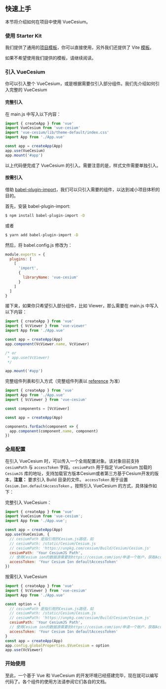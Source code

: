 ## 快速上手

本节将介绍如何在项目中使用 VueCesium。

### 使用 Starter Kit

我们提供了通用的[项目模板](https://github.com/zouyaoji/vue-cesium-starter)，你可以直接使用，另外我们还提供了 Vite [模板](https://github.com/zouyaoji/vue-cesium-vite-starter)。

如果不希望使用我们提供的模板，请继续阅读。

### 引入 VueCesium

你可以引入整个 VueCesium，或是根据需要仅引入部分组件。我们先介绍如何引入完整的 VueCesium

#### 完整引入

在 main.js 中写入以下内容：

```javascript
import { createApp } from 'vue'
import VueCesium from 'vue-cesium'
import 'vue-cesium/lib/theme-default/index.css'
import App from './App.vue'

const app = createApp(App)
app.use(VueCesium)
app.mount('#app')
```

以上代码便完成了 VueCesium 的引入。需要注意的是，样式文件需要单独引入。

#### 按需引入

借助 [babel-plugin-import](https://github.com/ant-design/babel-plugin-import)，我们可以只引入需要的组件，以达到减小项目体积的目的。

首先，安装 babel-plugin-import:

```bash
$ npm install babel-plugin-import -D
```

或者

```bash
$ yarn add babel-plugin-import -D
```

然后，将 babel.config.js 修改为：

```js
module.exports = {
  plugins: [
    [
      'import',
      {
        libraryName: 'vue-cesium'
      }
    ]
  ]
}
```

接下来，如果你只希望引入部分组件，比如 Viewer，那么需要在 main.js 中写入以下内容：

```javascript
import { createApp } from 'vue'
import { VcViewer } from 'vue-viewer'
import App from './App.vue'

const app = createApp(App)
app.component(VcViewer.name, VcViewer)

/* or
 * app.use(VcViewer)
 */

app.mount('#app')
```

完整组件列表和引入方式（完整组件列表以 [reference](https://github.com/zouyaoji/vue-cesium/tree/dev/packages) 为准）

```javascript
import { createApp } from 'vue'
import App from './App.vue'
import { VcViewer } from 'vue-cesium'

const components = [VcViewer]

const app = createApp(App)

components.forEach(component => {
  app.component(component.name, component)
})
```

### 全局配置

在引入 VueCesium 时，可以传入一个全局配置对象。该对象目前支持 `cesiumPath` 与 `accessToken` 字段。`cesiumPath` 用于指定 VueCesium 加载的 `CesiumJS` 库的地址，支持加载官方版本Cesium或者第三方基于Cesium开发的版本，**注意：** 要求引入 Build 目录的文件。 `accessToken` 用于设置 `Cesium.Ion.defaultAccessToken` 。按照引入 VueCesium 的方式，具体操作如下：

完整引入 VueCesium：

```js
import { createApp } from 'vue'
import VueCesium from 'vue-cesium';
import App from './App.vue';

const app = createApp(App)
app.use(VueCesium, {
  // cesiumPath 是指引用的Cesium.js路径，如
  // cesiumPath: /static/Cesium/Cesium.js
  // cesiumPath: 'https://unpkg.com/cesium/Build/Cesium/Cesium.js'
  cesiumPath: 'Your CesiumJS Path',
  // 使用Cesium ion的数据源需要到https://cesium.com/ion/申请一个账户，获取Access Token。不指定的话可能导致 CesiumIon 的在线影像、地形加载失败
  accessToken: 'Your Cesium Ion defaultAccessToken'
})

```

按需引入 VueCesium

```js
import { createApp } from 'vue'
import { VcViewer } from 'vue-cesium'
import App from './App.vue'

const option = {
  // cesiumPath 是指引用的Cesium.js路径，如
  // cesiumPath: /static/Cesium/Cesium.js
  // cesiumPath: 'https://unpkg.com/cesium/Build/Cesium/Cesium.js'
  cesiumPath: 'Your CesiumJS Path',
  // 使用Cesium ion的数据源需要到https://cesium.com/ion/申请一个账户，获取Access Token。不指定的话可能导致 CesiumIon 的在线影像、地形加载失败
  accessToken: 'Your Cesium Ion defaultAccessToken'
}
const app = createApp(App)
app.config.globalProperties.$VueCesium = option
app.use(VcViewer)
```

### 开始使用

至此，一个基于 Vue 和 VueCesium 的开发环境已经搭建完毕，现在就可以编写代码了。各个组件的使用方法请参阅它们各自的文档。
